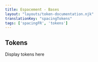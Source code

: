 ```yaml
---
title: Espacement - Bases
layout: "layouts/token-documentation.njk"
translationKey: "spacingTokens"
tags: ['spacingFR', 'tokens']
---
```


## Tokens

Display tokens here
